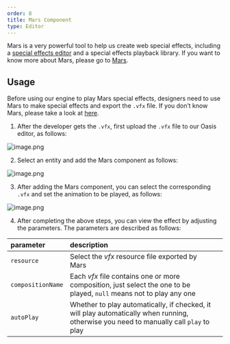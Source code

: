 ```yaml
---
order: 8
title: Mars Component
type: Editor
---
```


Mars is a very powerful tool to help us create web special effects, including a [special effects editor](https://render.alipay.com/p/s/mars-editor/) and a special effects playback library. If you want to know more about Mars, please go to [Mars](https://yuque.antfin-inc.com/oasisgroup/mars).

## Usage

Before using our engine to play Mars special effects, designers need to use Mars to make special effects and export the `.vfx` file. If you don’t know Mars, please take a look at [here](https://render.alipay.com/p/s/mars-editor/#).

1. After the developer gets the `.vfx`, first upload the `.vfx` file to our Oasis editor, as follows:

![image.png](https://gw.alipayobjects.com/mdn/rms_d27172/afts/img/A*lhieRKWLn64AAAAAAAAAAAAAARQnAQ)

2. Select an entity and add the Mars component as follows:

![image.png](https://gw.alipayobjects.com/mdn/rms_d27172/afts/img/A*zIECQJ0MzCsAAAAAAAAAAAAAARQnAQ)

3. After adding the Mars component, you can select the corresponding `.vfx` and set the animation to be played, as follows:

![image.png](https://gw.alipayobjects.com/mdn/rms_d27172/afts/img/A*HGUdTLoJuHcAAAAAAAAAAAAAARQnAQ)

4. After completing the above steps, you can view the effect by adjusting the parameters. The parameters are described as follows:

| parameter | description |  |
| :--- | :--- | --- |
| `resource` | Select the _vfx_ resource file exported by Mars |  |
| `compositionName` | Each _vfx_ file contains one or more composition, just select the one to be played, `null` means not to play any one |  |
| `autoPlay` | Whether to play automatically, if checked, it will play automatically when running, otherwise you need to manually call `play` to play |  |